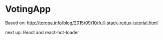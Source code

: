# VotingApp
Based on: http://teropa.info/blog/2015/09/10/full-stack-redux-tutorial.html

next up:
React and react-hot-loader
